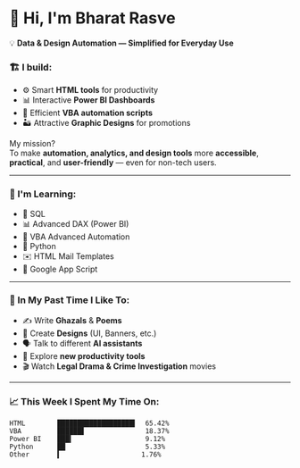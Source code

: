 # 👋 Hi, I'm Bharat Rasve

💡 **Data & Design Automation — Simplified for Everyday Use**

### 🏗 I build:
- ⚙️ Smart **HTML tools** for productivity  
- 📊 Interactive **Power BI Dashboards**  
- 🧩 Efficient **VBA automation scripts**
- 🏜 Attractive **Graphic Designs** for promotions

My mission?  
To make **automation, analytics, and design tools** more **accessible**, **practical**, and **user-friendly** — even for non-tech users.

---

### 📘 I'm Learning:

- 📌 SQL  
- 📊 Advanced DAX (Power BI)  
- 🤖 VBA Advanced Automation  
- 🐍 Python  
- ✉️ HTML Mail Templates  
- 🧠 Google App Script

---

### 🎨 In My Past Time I Like To:

- ✍️ Write **Ghazals** & **Poems**  
- 🎨 Create **Designs** (UI, Banners, etc.)  
- 🗣️ Talk to different **AI assistants**  
- 🧰 Explore **new productivity tools**  
- 🎬 Watch **Legal Drama & Crime Investigation** movies

---

### 📈 This Week I Spent My Time On:
```text
HTML        ███████████████████▍  65.42%
VBA         ██████▋               18.37%
Power BI    ███▍                  9.12%
Python      ██                    5.33%
Other       ▍                    1.76%
